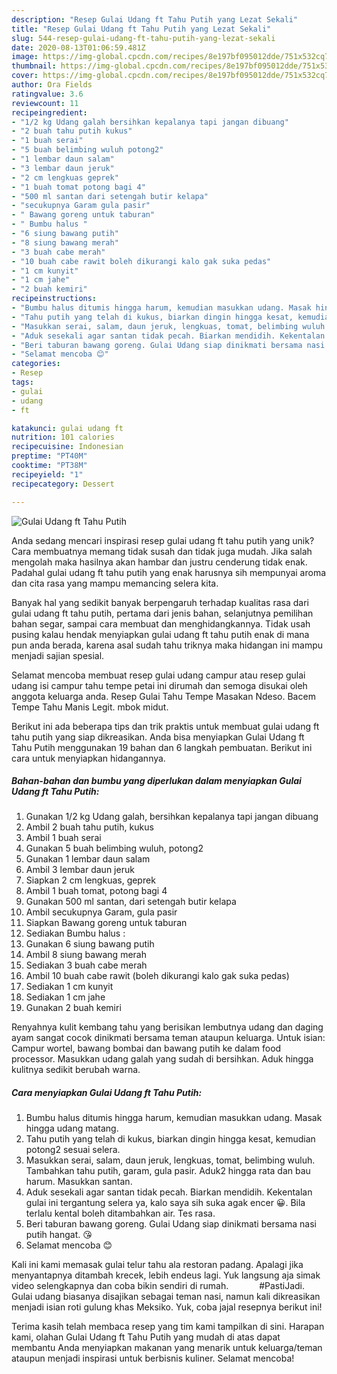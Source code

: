 ```yaml
---
description: "Resep Gulai Udang ft Tahu Putih yang Lezat Sekali"
title: "Resep Gulai Udang ft Tahu Putih yang Lezat Sekali"
slug: 544-resep-gulai-udang-ft-tahu-putih-yang-lezat-sekali
date: 2020-08-13T01:06:59.481Z
image: https://img-global.cpcdn.com/recipes/8e197bf095012dde/751x532cq70/gulai-udang-ft-tahu-putih-foto-resep-utama.jpg
thumbnail: https://img-global.cpcdn.com/recipes/8e197bf095012dde/751x532cq70/gulai-udang-ft-tahu-putih-foto-resep-utama.jpg
cover: https://img-global.cpcdn.com/recipes/8e197bf095012dde/751x532cq70/gulai-udang-ft-tahu-putih-foto-resep-utama.jpg
author: Ora Fields
ratingvalue: 3.6
reviewcount: 11
recipeingredient:
- "1/2 kg Udang galah bersihkan kepalanya tapi jangan dibuang"
- "2 buah tahu putih kukus"
- "1 buah serai"
- "5 buah belimbing wuluh potong2"
- "1 lembar daun salam"
- "3 lembar daun jeruk"
- "2 cm lengkuas geprek"
- "1 buah tomat potong bagi 4"
- "500 ml santan dari setengah butir kelapa"
- "secukupnya Garam gula pasir"
- " Bawang goreng untuk taburan"
- " Bumbu halus "
- "6 siung bawang putih"
- "8 siung bawang merah"
- "3 buah cabe merah"
- "10 buah cabe rawit boleh dikurangi kalo gak suka pedas"
- "1 cm kunyit"
- "1 cm jahe"
- "2 buah kemiri"
recipeinstructions:
- "Bumbu halus ditumis hingga harum, kemudian masukkan udang. Masak hingga udang matang."
- "Tahu putih yang telah di kukus, biarkan dingin hingga kesat, kemudian potong2 sesuai selera."
- "Masukkan serai, salam, daun jeruk, lengkuas, tomat, belimbing wuluh. Tambahkan tahu putih, garam, gula pasir. Aduk2 hingga rata dan bau harum. Masukkan santan."
- "Aduk sesekali agar santan tidak pecah. Biarkan mendidih. Kekentalan gulai ini tergantung selera ya, kalo saya sih suka agak encer 😀. Bila terlalu kental boleh ditambahkan air. Tes rasa."
- "Beri taburan bawang goreng. Gulai Udang siap dinikmati bersama nasi putih hangat. 😘"
- "Selamat mencoba 😊"
categories:
- Resep
tags:
- gulai
- udang
- ft

katakunci: gulai udang ft 
nutrition: 101 calories
recipecuisine: Indonesian
preptime: "PT40M"
cooktime: "PT38M"
recipeyield: "1"
recipecategory: Dessert

---
```



![Gulai Udang ft Tahu Putih](https://img-global.cpcdn.com/recipes/8e197bf095012dde/751x532cq70/gulai-udang-ft-tahu-putih-foto-resep-utama.jpg)

Anda sedang mencari inspirasi resep gulai udang ft tahu putih yang unik? Cara membuatnya memang tidak susah dan tidak juga mudah. Jika salah mengolah maka hasilnya akan hambar dan justru cenderung tidak enak. Padahal gulai udang ft tahu putih yang enak harusnya sih mempunyai aroma dan cita rasa yang mampu memancing selera kita.

Banyak hal yang sedikit banyak berpengaruh terhadap kualitas rasa dari gulai udang ft tahu putih, pertama dari jenis bahan, selanjutnya pemilihan bahan segar, sampai cara membuat dan menghidangkannya. Tidak usah pusing kalau hendak menyiapkan gulai udang ft tahu putih enak di mana pun anda berada, karena asal sudah tahu triknya maka hidangan ini mampu menjadi sajian spesial.

Selamat mencoba membuat resep gulai udang campur atau resep gulai udang isi campur tahu tempe petai ini dirumah dan semoga disukai oleh anggota keluarga anda. Resep Gulai Tahu Tempe Masakan Ndeso. Bacem Tempe Tahu Manis Legit. mbok midut.


Berikut ini ada beberapa tips dan trik praktis untuk membuat gulai udang ft tahu putih yang siap dikreasikan. Anda bisa menyiapkan Gulai Udang ft Tahu Putih menggunakan 19 bahan dan 6 langkah pembuatan. Berikut ini cara untuk menyiapkan hidangannya.

<!--inarticleads1-->

##### Bahan-bahan dan bumbu yang diperlukan dalam menyiapkan Gulai Udang ft Tahu Putih:

1. Gunakan 1/2 kg Udang galah, bersihkan kepalanya tapi jangan dibuang
1. Ambil 2 buah tahu putih, kukus
1. Ambil 1 buah serai
1. Gunakan 5 buah belimbing wuluh, potong2
1. Gunakan 1 lembar daun salam
1. Ambil 3 lembar daun jeruk
1. Siapkan 2 cm lengkuas, geprek
1. Ambil 1 buah tomat, potong bagi 4
1. Gunakan 500 ml santan, dari setengah butir kelapa
1. Ambil secukupnya Garam, gula pasir
1. Siapkan  Bawang goreng untuk taburan
1. Sediakan  Bumbu halus :
1. Gunakan 6 siung bawang putih
1. Ambil 8 siung bawang merah
1. Sediakan 3 buah cabe merah
1. Ambil 10 buah cabe rawit (boleh dikurangi kalo gak suka pedas)
1. Sediakan 1 cm kunyit
1. Sediakan 1 cm jahe
1. Gunakan 2 buah kemiri


Renyahnya kulit kembang tahu yang berisikan lembutnya udang dan daging ayam sangat cocok dinikmati bersama teman ataupun keluarga. Untuk isian: Campur wortel, bawang bombai dan bawang putih ke dalam food processor. Masukkan udang galah yang sudah di bersihkan. Aduk hingga kulitnya sedikit berubah warna. 

<!--inarticleads2-->

##### Cara menyiapkan Gulai Udang ft Tahu Putih:

1. Bumbu halus ditumis hingga harum, kemudian masukkan udang. Masak hingga udang matang.
1. Tahu putih yang telah di kukus, biarkan dingin hingga kesat, kemudian potong2 sesuai selera.
1. Masukkan serai, salam, daun jeruk, lengkuas, tomat, belimbing wuluh. Tambahkan tahu putih, garam, gula pasir. Aduk2 hingga rata dan bau harum. Masukkan santan.
1. Aduk sesekali agar santan tidak pecah. Biarkan mendidih. Kekentalan gulai ini tergantung selera ya, kalo saya sih suka agak encer 😀. Bila terlalu kental boleh ditambahkan air. Tes rasa.
1. Beri taburan bawang goreng. Gulai Udang siap dinikmati bersama nasi putih hangat. 😘
1. Selamat mencoba 😊


Kali ini kami memasak gulai telur tahu ala restoran padang. Apalagi jika menyantapnya ditambah krecek, lebih endeus lagi. Yuk langsung aja simak video selengkapnya dan coba bikin sendiri di rumah. ⠀⠀⠀⠀ #PastiJadi. Gulai udang biasanya disajikan sebagai teman nasi, namun kali dikreasikan menjadi isian roti gulung khas Meksiko. Yuk, coba jajal resepnya berikut ini! 

Terima kasih telah membaca resep yang tim kami tampilkan di sini. Harapan kami, olahan Gulai Udang ft Tahu Putih yang mudah di atas dapat membantu Anda menyiapkan makanan yang menarik untuk keluarga/teman ataupun menjadi inspirasi untuk berbisnis kuliner. Selamat mencoba!
